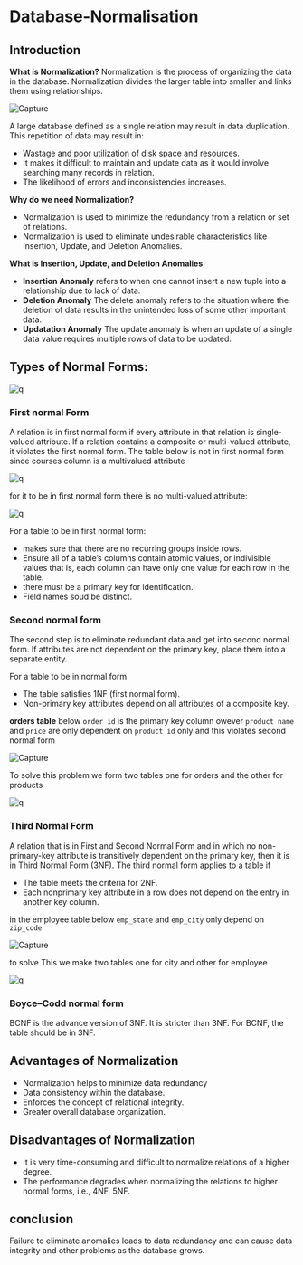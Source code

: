 # Database-Normalisation

## Introduction
**What is Normalization?**
Normalization is the process of organizing the data in the database. Normalization divides the larger table into smaller and links them using relationships.

![Capture](https://github.com/allan-pg/database-normalisation/assets/62595869/6360602e-f89b-4e51-b85b-5299e7f7503a)


A large database defined as a single relation may result in data duplication. This repetition of data may result in:
- Wastage and poor utilization of disk space and resources.
- It makes it difficult to maintain and update data as it would involve searching many records in relation.
- The likelihood of errors and inconsistencies increases.
 
**Why do we need Normalization?** 
- Normalization is used to minimize the redundancy from a relation or set of relations.
- Normalization is used to eliminate undesirable characteristics like Insertion, Update, and Deletion Anomalies.

 **What is Insertion, Update, and Deletion Anomalies**
 - **Insertion Anomaly** refers to when one cannot insert a new tuple into a relationship due to lack of data.
 - **Deletion Anomaly** The delete anomaly refers to the situation where the deletion of data results in the unintended loss of some other important data.
 - **Updatation Anomaly** The update anomaly is when an update of a single data value requires multiple rows of data to be updated.

  ## Types of Normal Forms:

  ![q](https://github.com/allan-pg/database-normalisation/assets/62595869/ec10892d-c085-40b2-9d83-09cbf991552a)


  ### First normal Form
  A relation is in first normal form if every attribute in that relation is single-valued attribute. If a relation contains a composite or multi-valued attribute, it violates the first normal form.
   The table below is not in first normal form since courses column is a multivalued attribute
   
![q](https://github.com/allan-pg/database-normalisation/assets/62595869/67d6343b-5dc3-4db5-acc1-e8b3fcb7642d)

for it to be in first normal form there is no multi-valued attribute:

![q](https://github.com/allan-pg/database-normalisation/assets/62595869/35078de7-6696-4a18-a1b3-937727a5e3cd)

For a table to be in first normal form:
- makes sure that there are no recurring groups inside rows.
- Ensure all of a table’s columns contain atomic values, or indivisible values that is, each column can have only one value for each row in the table.
- there must be a primary key for identification.
- Field names soud be distinct.

### Second normal form
The second step is to eliminate redundant data and get into second normal form. If attributes are not dependent on the primary key, place them into a separate entity. 

For a table to be in normal form
- The table satisfies 1NF (first normal form).
- Non-primary key attributes depend on all attributes of a composite key.

 **orders table** below `order id` is the primary key column owever `product name` and `price` are only dependent on `product id` only and this violates second normal form

 ![Capture](https://github.com/allan-pg/database-normalisation/assets/62595869/39b0c13e-f903-4905-87df-085da6aa4d21)

To solve this problem we form two tables one for orders and the other for products

![q](https://github.com/allan-pg/database-normalisation/assets/62595869/d711ea69-2c6b-4e02-98c1-def6df406e45)

### Third Normal Form
A relation that is in First and Second Normal Form and in which no non-primary-key attribute is transitively dependent on the primary key, then it is in Third Normal Form (3NF).
The third normal form applies to a table if
- The table meets the criteria for 2NF.
- Each nonprimary key attribute in a row does not depend on the entry in another key column.

 in the employee table below `emp_state` and `emp_city` only depend on `zip_code`

 ![Capture](https://github.com/allan-pg/database-normalisation/assets/62595869/69420b04-6508-4f5d-ab0d-2ef64a05311d)

 to solve This we make two tables one for city and other for employee

 ![q](https://github.com/allan-pg/database-normalisation/assets/62595869/6353d587-a95d-4323-8100-926aadedd191)

### Boyce–Codd normal form
BCNF is the advance version of 3NF. It is stricter than 3NF. For BCNF, the table should be in 3NF.

  ## Advantages of Normalization
  - Normalization helps to minimize data redundancy
  - Data consistency within the database.
  - Enforces the concept of relational integrity.
  - Greater overall database organization.

   ## Disadvantages of Normalization
   - It is very time-consuming and difficult to normalize relations of a higher degree.
   - The performance degrades when normalizing the relations to higher normal forms, i.e., 4NF, 5NF.


 ## conclusion
 Failure to eliminate anomalies leads to data redundancy and can cause data integrity and other problems as the database grows.
